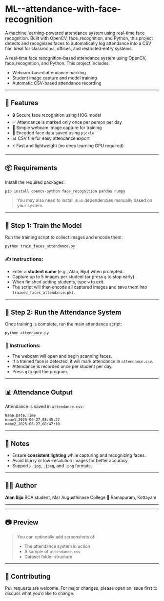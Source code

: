 # ML--attendance-with-face-recognition
A machine learning-powered attendance system using real-time face recognition. Built with OpenCV, face_recognition, and Python, this project detects and recognizes faces to automatically log attendance into a CSV file. Ideal for classrooms, offices, and restricted-entry systems.

A real-time face recognition-based attendance system using OpenCV, face_recognition, and Python. This project includes:
- Webcam-based attendance marking
- Student image capture and model training
- Automatic CSV-based attendance recording



---

## 🚀 Features
- 🔒 Secure face recognition using HOG model
- ✅ Attendance is marked only once per person per day
- 📸 Simple webcam image capture for training
- 📂 Encoded face data saved using `pickle`
- 📊 CSV file for easy attendance export
- ⚡ Fast and lightweight (no deep learning GPU required)

---

## 📦 Requirements

Install the required packages:

```bash
pip install opencv-python face_recognition pandas numpy
````

> You may also need to install `dlib` dependencies manually based on your system.

---

## 🧠 Step 1: Train the Model

Run the training script to collect images and encode them:

```bash
python train_faces_attendance.py
```

### ✍️ Instructions:

* Enter a **student name** (e.g., Alan, Biju) when prompted.
* Capture up to 5 images per student (or press `q` to stop early).
* When finished adding students, type `w` to exit.
* The script will then encode all captured images and save them into `trained_faces_attendance.pkl`.

---

## 🎯 Step 2: Run the Attendance System

Once training is complete, run the main attendance script:

```bash
python attendance.py
```

### 🎥 Instructions:

* The webcam will open and begin scanning faces.
* If a trained face is detected, it will mark attendance in `attendance.csv`.
* Attendance is recorded once per student per day.
* Press `q` to quit the program.

---

## 📊 Attendance Output

Attendance is saved in `attendance.csv`:

```csv
Name,Date,Time
name1,2025-06-27,08:45:22
name2,2025-06-27,08:47:10
```

---

## 📌 Notes

* Ensure **consistent lighting** while capturing and recognizing faces.
* Avoid blurry or low-resolution images for better accuracy.
* Supports `.jpg`, `.jpeg`, and `.png` formats.

---

## 👨‍💻 Author

**Alan Biju**
BCA student, Mar Augusthinose College
📍 Ramapuram, Kottayam

---

---

## 📷 Preview

> You can optionally add screenshots of:
>
> * The attendance system in action
> * A sample of `attendance.csv`
> * Dataset folder structure

---

## 🙌 Contributing

Pull requests are welcome. For major changes, please open an issue first to discuss what you’d like to change.


